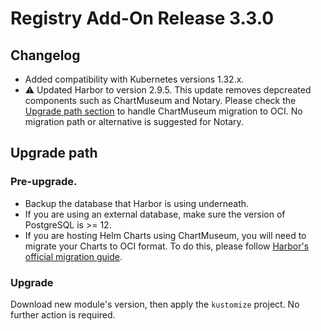 # Registry Add-On Release 3.3.0

## Changelog

- Added compatibility with Kubernetes versions 1.32.x.
- :warning: Updated Harbor to version 2.9.5. This update removes depcreated components such as ChartMuseum and Notary. Please check the [Upgrade path section](#upgrade-path) to handle ChartMuseum migration to OCI. No migration path or alternative is suggested for Notary.

## Upgrade path

### Pre-upgrade.
* Backup the database that Harbor is using underneath.
* If you are using an external database, make sure the version of PostgreSQL is >= 12.
* If you are hosting Helm Charts using ChartMuseum, you will need to migrate your Charts to OCI format. To do this, please follow [Harbor's official migration guide](https://github.com/goharbor/harbor/wiki/Migrate-helm-chart-to-oci-registry-in-Harbor).

### Upgrade
Download new module's version, then apply the `kustomize` project. No further action is required.
